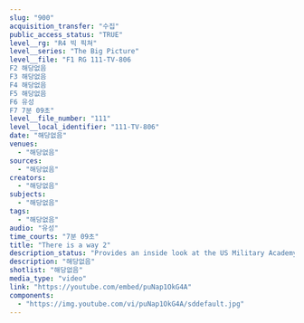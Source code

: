 ```yaml
---
slug: "900"
acquisition_transfer: "수집"
public_access_status: "TRUE"
level__rg: "R4 빅 픽쳐"
level__series: "The Big Picture"
level__file: "F1 RG 111-TV-806
F2 해당없음
F3 해당없음
F4 해당없음
F5 해당없음
F6 유성
F7 7분 09초"
level__file_number: "111"
level__local_identifier: "111-TV-806"
date: "해당없음"
venues: 
  - "해당없음"
sources: 
  - "해당없음"
creators: 
  - "해당없음"
subjects: 
  - "해당없음"
tags: 
  - "해당없음"
audio: "유성"
time_courts: "7분 09초"
title: "There is a way 2"
description_status: "Provides an inside look at the US Military Academy Preparatory School, which helps men, otherwise unable, to qualify for entrance to The Military Academy at West Point."
description: "해당없음"
shotlist: "해당없음"
media_type: "video"
link: "https://youtube.com/embed/puNap1OkG4A"
components: 
  - "https://img.youtube.com/vi/puNap1OkG4A/sddefault.jpg"
---
```

